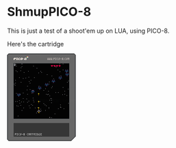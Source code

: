 # ShmupPICO-8
This is just a test of a shoot'em up on LUA, using PICO-8.

Here's the cartridge

![](shmup.p8.png)
